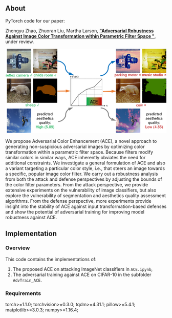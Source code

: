 ## About
PyTorch code for our paper:

Zhengyu Zhao, Zhuoran Liu, Martha Larson, [**"Adversarial Robustness Against Image Color Transformation within Parametric Filter Space
"**](https://arxiv.org/abs/2011.06690), under review.
<p align="center">
  <img src="https://github.com/ZhengyuZhao/ACE/blob/master/Journal_version/Figures/illustration.PNG" width='800'>
</p>

We propose Adversarial Color Enhancement (ACE), a novel approach to generating non-suspicious adversarial images by optimizing color transformation within a parametric filter space. Because filters modify similar colors in similar ways, ACE inherently obviates the need for additional constraints. We investigate a general formulation of ACE and also a variant targeting a particular color style, i.e., that steers an image towards a specific, popular image color filter. We carry out a robustness analysis from both the attack and defense perspectives by adjusting the bounds of the color filter parameters. From the attack perspective, we provide extensive experiments on the vulnerability of image classifiers, but also explore the vulnerability of segmentation and aesthetics quality assessment algorithms. From the defense perspective, more experiments provide insight into the stability of ACE against input transformation-based defenses and show the potential of adversarial training for improving model robustness against ACE.

## Implementation

### Overview

This code contains the implementations of:
 1. The proposed ACE on attacking ImageNet classifiers in ```ACE.ipynb```,
 2. The adversarial training against ACE on CIFAR-10 in the subfolder ```AdvTrain_ACE```.
 
### Requirements
torch>=1.1.0; torchvision>=0.3.0; tqdm>=4.31.1; pillow>=5.4.1; matplotlib>=3.0.3;  numpy>=1.16.4; 

